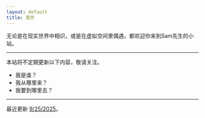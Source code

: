 ```yaml
---
layout: default
title: 首页
---
```


无论是在现实世界中相识，或是在虚拟空间里偶遇，都欢迎你来到Sam先生的小站。

---

本站将不定期更新以下内容，敬请关注。

- 我是谁？
- 我从哪里来？
- 我要到哪里去？

---

最近更新 [9/25/2025](https://samshichuang.github.io/blog/20250925-left-or-right)。
